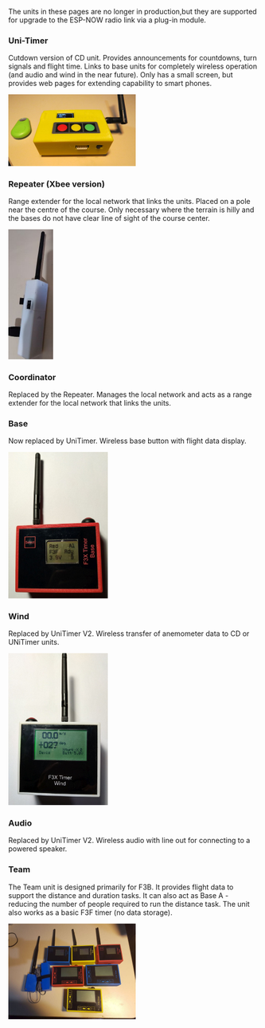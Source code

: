 The units in these pages are no longer in production,but they are supported for upgrade to the ESP-NOW radio link via a plug-in module.

### Uni-Timer
Cutdown version of CD unit.  Provides announcements for
countdowns, turn signals and flight time.  Links to base units for
completely wireless operation (and audio and wind in the near future). 
Only has a small screen, but provides web pages for extending
capability to smart phones.  


<img src="https://github.com/simonwa2/F3X-Timing-System/blob/master/images/unitimer1.jpg" width="256" title="UniTimer">

### Repeater (Xbee version)
Range extender for the local network that links the units.  Placed on a pole near the centre of the course.   Only necessary where the terrain is hilly and the bases do not have clear line of sight of the course center.

<img src="https://github.com/simonwa2/F3X-Timing-System/blob/master/images/repeater_small.jpg" width="90" title="Repeater">

### Coordinator
Replaced by the Repeater.  Manages the local  network and acts as a range extender for the local network that links the units. 

### Base
Now replaced by UniTimer. Wireless base button with flight data display.

<img src="https://github.com/simonwa2/F3X-Timing-System/blob/master/images/base_unit_v1.jpg" width="200" title="Base">

### Wind
Replaced by UniTimer V2. Wireless transfer of anemometer data to CD or UNiTimer units.

<img src="https://github.com/simonwa2/F3X-Timing-System/blob/master/images/wind_unit.jpg" width="200" title="Wind">

### Audio
Replaced by UniTimer V2.  Wireless audio with line out for connecting to a powered speaker.

### Team
The Team unit is designed primarily for F3B.  It provides flight data to support the distance and duration tasks. It can also act as Base A - reducing the number of people required to run the distance task.  The unit also works as a basic F3F timer (no data storage).

<img src="https://github.com/simonwa2/F3X-Timing-System/blob/master/images/team_and_base_coord.jpg" width="256" title="Team">
